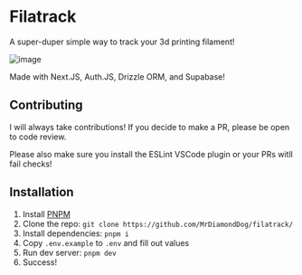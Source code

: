 # Filatrack

A super-duper simple way to track your 3d printing filament!

![image](https://github.com/user-attachments/assets/8cbc6a6d-ae8d-4c46-ae13-3d59f7e47f2f)

Made with Next.JS, Auth.JS, Drizzle ORM, and Supabase!

## Contributing

I will always take contributions! If you decide to make a PR, please be open to code review.

Please also make sure you install the ESLint VSCode plugin or your PRs witll fail checks!

## Installation

1. Install [PNPM](https://pnpm.io/)
2. Clone the repo: `git clone https://github.com/MrDiamondDog/filatrack/`
3. Install dependencies: `pnpm i`
4. Copy `.env.example` to `.env` and fill out values
6. Run dev server: `pnpm dev`
7. Success!
